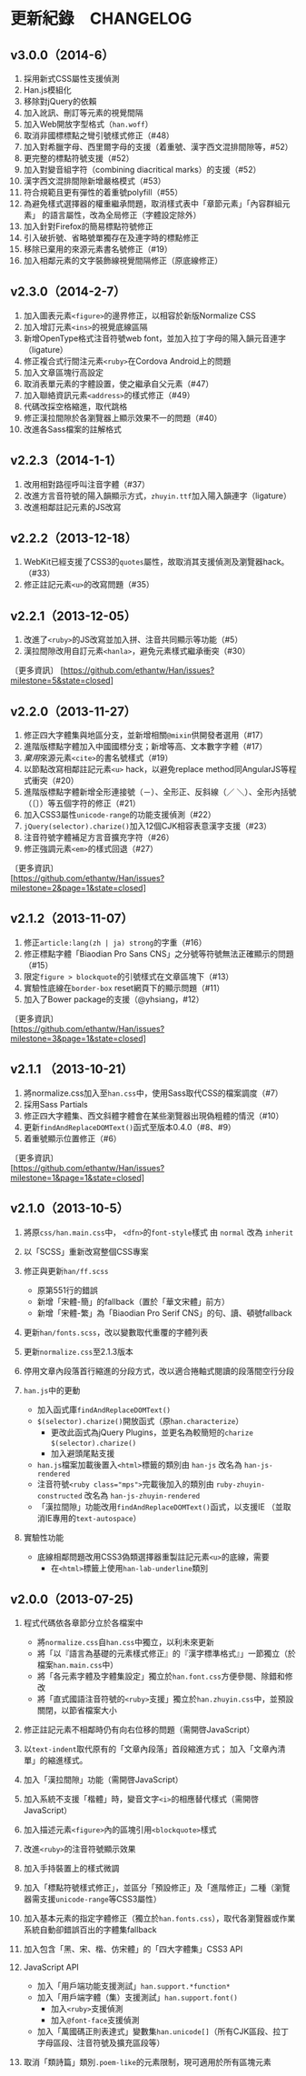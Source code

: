 
更新紀錄　CHANGELOG
===

v3.0.0（2014-6）
---
 1. 採用新式CSS屬性支援偵測
 2. Han.js模組化
 3. 移除對jQuery的依賴
 4. 加入訛訊、刪訂等元素的視覺間隔
 5. 加入Web開放字型格式（`han.woff`）
 6. 取消非國標標點之彎引號樣式修正（#48）
 7. 加入對希臘字母、西里爾字母的支援（着重號、漢字西文混排間隙等，#52）
 8. 更完整的標點符號支援（#52）
 9. 加入對變音組字符（combining diacritical marks）的支援（#52）
10. 漢字西文混排間隙新增嚴格模式（#53）
11. 符合規範且更有彈性的着重號polyfill（#55）
12. 為避免樣式選擇器的權重繼承問題，取消樣式表中「章節元素」「內容群組元素」
    的語言屬性，改為全局修正（字體設定除外）
13. 加入針對Firefox的簡易標點符號修正
14. 引入破折號、省略號單獨存在及連字時的標點修正
15. 移除已棄用的來源元素書名號修正（#19）
16. 加入相鄰元素的文字裝飾線視覺間隔修正（原底線修正）

v2.3.0（2014-2-7）
---
 1. 加入圖表元素`<figure>`的邊界修正，以相容於新版Normalize CSS
 2. 加入增訂元素`<ins>`的視覺底線區隔
 3. 新增OpenType格式注音符號web font，並加入拉丁字母的陽入韻元音連字（ligature）
 4. 修正複合式行間注元素`<ruby>`在Cordova Android上的問題
 5. 加入文章區塊行高設定
 6. 取消表單元素的字體設置，使之繼承自父元素（#47）
 7. 加入聯絡資訊元素`<address>`的樣式修正（#49）
 8. 代碼改採空格縮進，取代跳格
 9. 修正漢拉間隙於各瀏覽器上顯示效果不一的問題（#40）
10. 改進各Sass檔案的註解格式


v2.2.3（2014-1-1）
---
1. 改用相對路徑呼叫注音字體（#37）
2. 改進方言音符號的陽入韻顯示方式，`zhuyin.ttf`加入陽入韻連字（ligature）
3. 改進相鄰註記元素的JS改寫


v2.2.2（2013-12-18）
---
1. WebKit已經支援了CSS3的`quotes`屬性，故取消其支援偵測及瀏覽器hack。（#33）
2. 修正註記元素`<u>`的改寫問題（#35）

v2.2.1（2013-12-05）
---
1. 改進了`<ruby>`的JS改寫並加入拼、注音共同顯示等功能（#5）
2. 漢拉間隙改用自訂元素`<hanla>`，避免元素樣式繼承衝突（#30）

〔更多資訊〕
[https://github.com/ethantw/Han/issues?milestone=5&state=closed]


v2.2.0（2013-11-27）
---
1. 修正四大字體集與地區分支，並新增相關`@mixin`供開發者選用（#17）
2. 進階版標點字體加入中國國標分支；新增等高、文本數字字體（#17）
3. *棄用*來源元素`<cite>`的書名號樣式（#19）
4. 以節點改寫相鄰註記元素`<u>` hack，以避免replace method同AngularJS等程式衝突（#20）
5. 進階版標點字體新增全形連接號（－）、全形正、反斜線（／ ＼）、全形內括號（〔〕）等五個字符的修正（#21）
6. 加入CSS3屬性`unicode-range`的功能支援偵測（#22）
7. `jQuery(selector).charize()`加入12個CJK相容表意漢字支援（#23）
8. 注音符號字體補足方言音擴充字符（#26）
9. 修正強調元素`<em>`的樣式回退（#27）


〔更多資訊〕  
[https://github.com/ethantw/Han/issues?milestone=2&page=1&state=closed]


v2.1.2（2013-11-07）
---
1. 修正`article:lang(zh | ja) strong`的字重（#16）
2. 修正標點字體「Biaodian Pro Sans CNS」之分號等符號無法正確顯示的問題（#15）
3. 限定`figure > blockquote`的引號樣式在文章區塊下（#13）
4. 實驗性底線在`border-box` reset網頁下的顯示問題（#11）
5. 加入了Bower package的支援（@yhsiang，#12）


〔更多資訊〕  
[https://github.com/ethantw/Han/issues?milestone=3&page=1&state=closed]


v2.1.1 （2013-10-21）
---
1. 將normalize.css加入至`han.css`中，使用Sass取代CSS的檔案調度（#7）
2. 採用Sass Partials
3. 修正四大字體集、西文斜體字體會在某些瀏覽器出現偽粗體的情況（#10）
4. 更新`findAndReplaceDOMText()`函式至版本0.4.0（#8、#9）
5. 着重號顯示位置修正（#6）


〔更多資訊〕  
[https://github.com/ethantw/Han/issues?milestone=1&page=1&state=closed]


v2.1.0（2013-10-5）
---
1. 將原`css/han.main.css`中，
     `<dfn>`的`font-style`樣式
   由
     `normal`
   改為
     `inherit`

2. 以「SCSS」重新改寫整個CSS專案

3. 修正與更新`han/ff.scss`
    * 原第551行的錯誤
    * 新增「宋體-簡」的fallback（置於「華文宋體」前方）
    * 新增「宋體-繁」為「Biaodian Pro Serif CNS」的句、讀、頓號fallback


4. 更新`han/fonts.scss`，改以變數取代重覆的字體列表

5. 更新`normalize.css`至2.1.3版本

6. 停用文章內段落首行縮進的分段方式，改以適合捲軸式閱讀的段落間空行分段

7. `han.js`中的更動
	* 加入函式庫`findAndReplaceDOMText()`
	* `$(selector).charize()`開放函式（原`han.characterize`）
		* 更改此函式為jQuery Plugins，並更名為較簡短的`charize`
		    `$(selector).charize()`
		* 加入避頭尾點支援
	* `han.js`檔案加載後置入`<html>`標籤的類別由
		`han-js`
      改名為
        `han-js-rendered`
	* 注音符號`<ruby class="mps">`完載後加入的類別由
	  	`ruby-zhuyin-constructed`
	  改名為
	    `han-js-zhuyin-rendered`
	* 「漢拉間隙」功能改用`findAndReplaceDOMText()`函式，以支援IE
	  （並取消IE專用的`text-autospace`）


8. 實驗性功能
	* 底線相鄰問題改用CSS3偽類選擇器重製註記元素`<u>`的底線，需要
  		* 在`<html>`標籤上使用`han-lab-underline`類別


v2.0.0（2013-07-25)
---

 1. 程式代碼依各章節分立於各檔案中
	* 將`normalize.css`自`han.css`中獨立，以利未來更新
	* 將「以『語言為基礎的元素樣式修正』的『漢字標準格式』」一節獨立（於檔案`han.main.css`中）
	* 將「各元素字體及字體集設定」獨立於`han.font.css`方便參閱、除錯和修改
	* 將「直式國語注音符號的`<ruby>`支援」獨立於`han.zhuyin.css`中，並預設關閉，以節省檔案大小

 2. 修正註記元素不相鄰時仍有向右位移的問題（需開啓JavaScript）
 3. 以`text-indent`取代原有的「文章內段落」首段縮進方式；
   加入「文章內清單」的縮進樣式。

 4. 加入「漢拉間隙」功能（需開啓JavaScript）
 5. 加入系統不支援「楷體」時，變音文字`<i>`的相應替代樣式（需開啓JavaScript）
 6. 加入描述元素`<figure>`內的區塊引用`<blockquote>`樣式
 7. 改進`<ruby>`的注音符號顯示效果
 8. 加入手持裝置上的樣式微調
 9. 加入「標點符號樣式修正」，並區分「預設修正」及「進階修正」二種（瀏覽器需支援`unicode-range`等CSS3屬性）
10. 加入基本元素的指定字體修正（獨立於`han.fonts.css`），取代各瀏覽器或作業系統自動卻錯誤百出的字體集fallback
11. 加入包含「黑、宋、楷、仿宋體」的「四大字體集」CSS3 API
12. JavaScript API
	* 加入「用戶端功能支援測試」`han.support.*function*`
	* 加入「用戶端字體（集）支援測試」`han.support.font()`
		* 加入`<ruby>`支援偵測
		* 加入`@font-face`支援偵測
	* 加入「萬國碼正則表達式」變數集`han.unicode[]`（所有CJK區段、拉丁字母區段、注音符號及擴充區段等）

13. 取消「類詩篇」類別`.poem-like`的元素限制，現可適用於所有區塊元素
